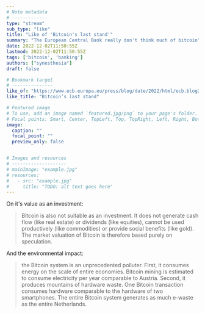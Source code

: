 ```yaml
---
# Note metadata
# -------------
type: "stream"
sub_type: "like"
title: "Like of 'Bitcoin's last stand'"
summary: "The European Central Bank really don't think much of bitcoin"
date: 2022-12-02T11:50:55Z
lastmod: 2022-12-02T11:50:55Z
tags: ['bitcoin', 'banking']
authors: ["synesthesia"]
draft: false

# Bookmark target
# ---------------
like_of: "https://www.ecb.europa.eu/press/blog/date/2022/html/ecb.blog221130~5301eecd19.en.html"
like_title: "Bitcoin’s last stand"

# Featured image
# To use, add an image named `featured.jpg/png` to your page's folder.
# Focal points: Smart, Center, TopLeft, Top, TopRight, Left, Right, BottomLeft, Bottom, BottomRight.
image:
  caption: ""
  focal_point: ""
  preview_only: false


# Images and resources
# --------------------
# mainImage: "example.jpg"
# resources:
#   - src: "example.jpg"
#     title: "TODO: alt text goes here"
---
```

On it's value as an investment:

>Bitcoin is also not suitable as an investment. It does not generate cash flow (like real estate) or dividends (like equities), cannot be used productively (like commodities) or provide social benefits (like gold). The market valuation of Bitcoin is therefore based purely on speculation.

And the environmental impact:

>the Bitcoin system is an unprecedented polluter. First, it consumes energy on the scale of entire economies. Bitcoin mining is estimated to consume electricity per year comparable to Austria. Second, it produces mountains of hardware waste. One Bitcoin transaction consumes hardware comparable to the hardware of two smartphones. The entire Bitcoin system generates as much e-waste as the entire Netherlands.


